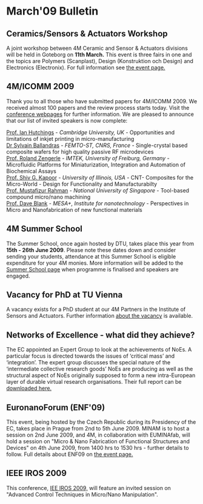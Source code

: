 # March'09 Bulletin

<!--break-->
## Ceramics/Sensors & Actuators Workshop

A joint workshop between 4M Ceramic and Sensor & Actuators divisions will be held in Goteborg on <strong>11th March.</strong>   This event is three fairs in one and the topics are Polymers (Scanplast), Design (Konstruktion och Design) and Electronics (Electronix). For full information see [the event page.](/node/55)

## 4M/ICOMM 2009

Thank you to all those who have submitted papers for 4M/ICOMM 2009. We received almost 100 papers and the review process starts today. Visit the [conference webpages](/4m-association/conference/2009 "conference webpages") for further information. We are pleased to announce that our list of invited speakers is now complete:  

[Prof. Ian Hutchings](/node/76) - <i>Cambridge University, UK</i> -  Opportunities and limitations of inkjet printing in micro-manufacturing    
[Dr Sylvain Ballandras](/node/72) - <i>FEMTO-ST, CNRS, France</i> - Single-crystal based composite wafers for high quality passive RF microdevices  
[Prof. Roland Zengerle](/node/71) - <i>IMTEK, University of Freiburg, Germany</i> - Microfluidic Platforms for Miniaturization, Integration and Automation of Biochemical Assays  
[Prof. Shiv G. Kapoor](/node/73) - <i>University of Illinois, USA</i> - CNT- Composites for the Micro-World - Design for Functionality and Manufacturabilty  
[Prof. Mustafizur Rahman](/4m-association/conference/2009/Speakers/Mustafizur-Rahman) - <i>National University of Singapore</i> - Tool-based compound micro/nano machining  
[Prof. Dave Blank](/4m-association/conference/2009/Speakers/DaveBlank) - <i>MESA+, Institute for nanotechnology</i> - Perspectives in Micro and Nanofabrication of new functional materials  

## 4M Summer School

The Summer School, once again hosted by DTU, takes place this year from **15th - 26th June 2009**. Please note these dates down and consider sending your students, attendance at this Summer School is eligible expenditure for your 4M monies. More information will be added to the [Summer School page](/4m-association/event/4M-Summer-School) when programme is finalised and speakers are engaged.

## Vacancy for PhD at TU Vienna

A vacancy exists for a PhD student at our 4M Partners in the Institute of Sensors and Actuators. Further information [about the vacancy](/4m-association/content/PhD-position-ISAS-TU-Vienna) is available. 

## Networks of Excellence - what did they achieve?

The EC appointed an Expert Group to look at the achievements of NoEs. A particular focus is directed towards the issues of ‘critical mass’ and ‘integration’. The expert group discusses the special nature of the ‘intermediate collective research goods’ NoEs are producing as well as the structural aspect of NoEs originally supposed to form a new intra-European layer of durable virtual research organisations. Their full report can be [downloaded here.](/4m-association/content/Expert-Group-future-Networks-Excellence-Final-Report)  

## EuronanoForum (ENF'09)

This event, being hosted by the Czech Republic during its Presidency of the EC, takes place in Prague from 2nd to 5th June 2009. MINAM is to host a session on 2nd June 2009, and 4M, in collaboration with EUMINAfab, will hold a session on "Micro & Nano Fabrication of Functional Structures and Devices" on 4th June 2009, from 1400 hrs to 1530 hrs - further details to follow. Full details about ENF09 on [the event page.](/node/68 "4M events list")

## IEEE IROS 2009

This conference, [IEE IROS 2009,](http://www.iros09.mtu.edu/index.php/IROS_2009:_The_2009_IEEE/RSJ_International_Conference_on_Intelligent_RObots_and_Systems) will feature an invited session on "Advanced Control Techniques in Micro/Nano Manipulation".